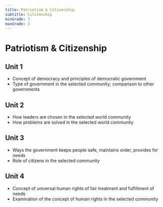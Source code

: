 ```yaml
---
title: Patriotism & Citizenship
subtitle: Citizenship
minGrade: 3
maxGrade: 3
---
```

# Patriotism & Citizenship


## Unit 1
* Concept of democracy and principles of democratic government
* Type of government in the selected community; comparison to other governments

## Unit 2
* How leaders are chosen in the selected world community
* How problems are solved in the selected world community

## Unit 3
* Ways the government keeps people safe, maintains order, provides for needs
* Role of citizens in the selected community

## Unit 4
* Concept of universal human rights of fair treatment and fulfillment of needs
* Examination of the concept of human rights in the selected community